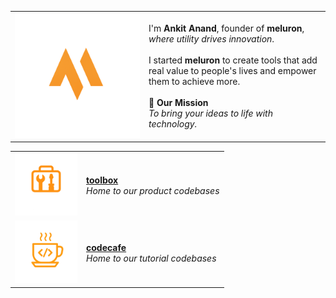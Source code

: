 <table>
  <tr>
    <td width="200" valign="middle">
      <a href="https://www.github.com/meluron" target="_blank">
        <img src="https://raw.githubusercontent.com/meluron/assets/refs/heads/main/logos/meluron/orig.png" width="250" alt="meluron logo" />
      </a>
    </td>
    <td valign="middle">
      I'm <strong>Ankit Anand</strong>, founder of <strong>meluron</strong>, <em>where utility drives innovation</em>.<br><br>
      I started <strong>meluron</strong> to create tools that add real value to people's lives and empower them to achieve more.<br><br>
      <strong>🎯 Our Mission</strong><br>
      <em>To bring your ideas to life with technology.</em>
    </td>
  </tr>
</table>

<table>
  <tr>
    <td width="100" align="center">
      <a href="https://www.github.com/meluron-toolbox" target="_blank">
        <img src="https://raw.githubusercontent.com/meluron/assets/refs/heads/main/logos/meluron-toolbox/orig.png" width="150" alt="toolbox" />
      </a>
    </td>
    <td>
      <a href="https://github.com/meluron-toolbox"><strong>toolbox</strong></a><br/>
      <em>Home to our product codebases</em>
    </td>
  </tr>
  <tr>
    <td width="100" align="center">
      <a href="https://www.github.com/meluron-codecafe" target="_blank">
        <img src="https://raw.githubusercontent.com/meluron/assets/refs/heads/main/logos/meluron-codecafe/orig.png" width="150" alt="codecafe" />
      </a>
    </td>
    <td>
      <a href="https://github.com/meluron-codecafe"><strong>codecafe</strong></a><br/>
      <em>Home to our tutorial codebases</em>
    </td>
  </tr>
</table>
